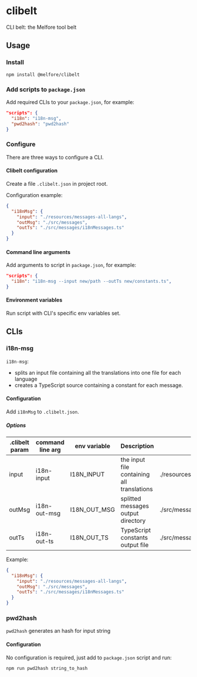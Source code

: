 # clibelt

CLI belt: the Melfore tool belt

## Usage

### Install

```shell
npm install @melfore/clibelt
```

### Add scripts to `package.json`

Add required CLIs to your `package.json`, for example:

```json
"scripts": {
  "i18n": "i18n-msg",
  "pwd2hash": "pwd2hash"
}
```

### Configure

There are three ways to configure a CLI.

#### Clibelt configuration

Create a file `.clibelt.json` in project root.

Configuration example:

```json
{
  "i18nMsg": {
    "input": "./resources/messages-all-langs",
    "outMsg": "./src/messages",
    "outTs": "./src/messages/i18nMessages.ts"
  }
}
```

#### Command line arguments

Add arguments to script in `package.json`, for example:

```json
"scripts": {
  "i18n": "i18n-msg --input new/path --outTs new/constants.ts",
}
```

#### Environment variables

Run script with CLI's specific env variables set.

## CLIs

### i18n-msg

`i18n-msg`:

- splits an input file containing all the translations into one file for each language
- creates a TypeScript source containing a constant for each message.

#### Configuration

Add `i18nMsg` to `.clibelt.json`.

##### Options

| .clibelt param | command line arg | env variable | Description                                | Example                        |
| -------------- | ---------------- | ------------ | ------------------------------------------ | ------------------------------ |
| input          | i18n-input       | I18N_INPUT   | the input file containing all translations | ./resources/messages-all-langs |
| outMsg         | i18n-out-msg     | I18N_OUT_MSG | splitted messages output directory         | ./src/messages                 |
| outTs          | i18n-out-ts      | I18N_OUT_TS  | TypeScript constants output file           | ./src/messages/i18nMessages.ts |

Example:

```json
{
  "i18nMsg": {
    "input": "./resources/messages-all-langs",
    "outMsg": "./src/messages",
    "outTs": "./src/messages/i18nMessages.ts"
  }
}
```

### pwd2hash

`pwd2hash` generates an hash for input string

#### Configuration

No configuration is required, just add to `package.json` script and run:

```shell
npm run pwd2hash string_to_hash
```
